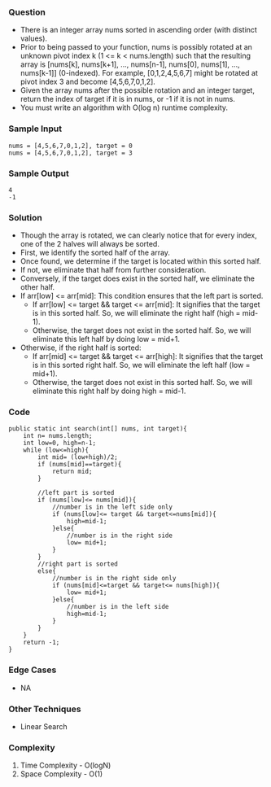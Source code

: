 ### Question
- There is an integer array nums sorted in ascending order (with distinct values). 
- Prior to being passed to your function, nums is possibly rotated at an unknown pivot index k (1 <= k < nums.length) such that the resulting array is [nums[k], nums[k+1], ..., nums[n-1], nums[0], nums[1], ..., nums[k-1]] (0-indexed). For example, [0,1,2,4,5,6,7] might be rotated at pivot index 3 and become [4,5,6,7,0,1,2]. 
- Given the array nums after the possible rotation and an integer target, return the index of target if it is in nums, or -1 if it is not in nums. 
- You must write an algorithm with O(log n) runtime complexity.

### Sample Input
    nums = [4,5,6,7,0,1,2], target = 0
    nums = [4,5,6,7,0,1,2], target = 3

### Sample Output
    4
    -1

### Solution
- Though the array is rotated, we can clearly notice that for every index, one of the 2 halves will always be sorted.
- First, we identify the sorted half of the array. 
- Once found, we determine if the target is located within this sorted half. 
- If not, we eliminate that half from further consideration. 
- Conversely, if the target does exist in the sorted half, we eliminate the other half.
- If arr[low] <= arr[mid]: This condition ensures that the left part is sorted. 
  - If arr[low] <= target && target <= arr[mid]: It signifies that the target is in this sorted half. So, we will eliminate the right half (high = mid-1). 
  - Otherwise, the target does not exist in the sorted half. So, we will eliminate this left half by doing low = mid+1. 
- Otherwise, if the right half is sorted:
  - If arr[mid] <= target && target <= arr[high]: It signifies that the target is in this sorted right half. So, we will eliminate the left half (low = mid+1). 
  - Otherwise, the target does not exist in this sorted half. So, we will eliminate this right half by doing high = mid-1.

### Code
    public static int search(int[] nums, int target){
        int n= nums.length;
        int low=0, high=n-1;
        while (low<=high){
            int mid= (low+high)/2;
            if (nums[mid]==target){
                return mid;
            }

            //left part is sorted
            if (nums[low]<= nums[mid]){
                //number is in the left side only
                if (nums[low]<= target && target<=nums[mid]){
                    high=mid-1;
                }else{
                    //number is in the right side
                    low= mid+1;
                }
            }
            //right part is sorted
            else{
                //number is in the right side only
                if (nums[mid]<=target && target<= nums[high]){
                    low= mid+1;
                }else{
                    //number is in the left side
                    high=mid-1;
                }
            }
        }
        return -1;
    }  

### Edge Cases
- NA

### Other Techniques
- Linear Search

### Complexity
1. Time Complexity - O(logN)
2. Space Complexity - O(1)